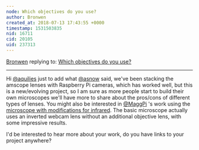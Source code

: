 ```yaml
---
node: Which objectives do you use?
author: Bronwen
created_at: 2018-07-13 17:43:55 +0000
timestamp: 1531503835
nid: 16711
cid: 20105
uid: 237313
---
```




[Bronwen](../profile/Bronwen) replying to: [Which objectives do you use?](../notes/aquiles/07-13-2018/which-objectives-do-you-use)

----
Hi [@aquilies](/profile/aquilies) just to add what [@asnow](/profile/asnow) said, we've been stacking the amscope lenses with Raspberry Pi cameras, which has worked well, but this is a new/evolving project, so I am sure as more people start to build their own microscopes we'll have more to share about the pros/cons of different types of lenses. You might also be interested in [@MaggPi](/profile/MaggPi) 's work using the [microscope with modifications for infrared](https://publiclab.org/notes/MaggPi/06-21-2018/infrared-insect-microscopy). The basic microscope actually uses an inverted webcam lens without an additional objective lens, with some impressive results.  

I'd be interested to hear more about your work, do you have links to your project anywhere?